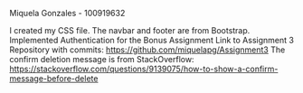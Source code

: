 Miquela Gonzales - 100919632

I created my CSS file. The navbar and footer are from Bootstrap.
Implemented Authentication for the Bonus Assignment
Link to Assignment 3 Repository with commits: https://github.com/miquelapg/Assignment3
The confirm deletion message is from StackOverflow: https://stackoverflow.com/questions/9139075/how-to-show-a-confirm-message-before-delete
